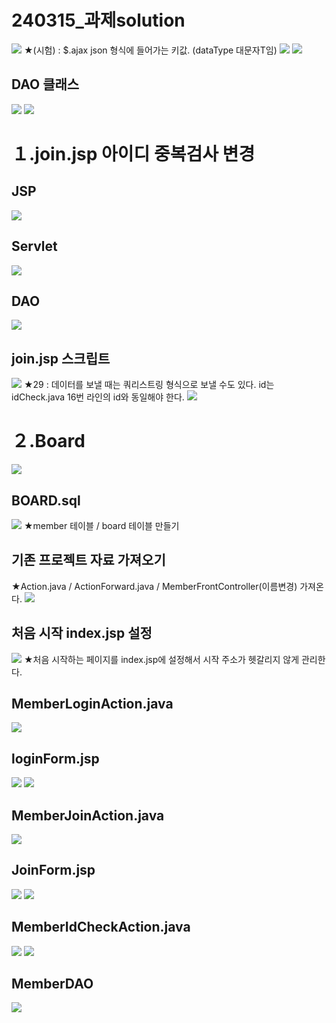 # 240315_과제solution
![](../image/Pasted%20image%2020240315090730.png)
★(시험) : $.ajax json 형식에 들어가는 키값. (dataType 대문자T임)
![](../image/Pasted%20image%2020240315091912.png)
![](../image/Pasted%20image%2020240315092449.png)

## DAO 클래스
![](../image/Pasted%20image%2020240315093153.png)
![](../image/Pasted%20image%2020240315093813.png)




# １.join.jsp 아이디 중복검사 변경
## JSP
![](../image/Pasted%20image%2020240315100415.png)

## Servlet
![](../image/Pasted%20image%2020240315101835.png)


## DAO
![](../image/Pasted%20image%2020240315101935.png)


## join.jsp 스크립트
![](../image/Pasted%20image%2020240315102445.png)
★29 : 데이터를 보낼 때는 쿼리스트링 형식으로 보낼 수도 있다. id는 idCheck.java 16번 라인의 id와 동일해야 한다.
![](../image/Pasted%20image%2020240315102653.png)



# ２.Board
![](../image/Image20240315110827.png)

## BOARD.sql
![](../image/Pasted%20image%2020240315112640.png)
★member 테이블 / board 테이블 만들기


## 기존 프로젝트 자료 가져오기
★Action.java / ActionForward.java / MemberFrontController(이름변경) 가져온다.
![](../image/Pasted%20image%2020240315114157.png)


## 처음 시작 index.jsp 설정
![](../image/Pasted%20image%2020240315114757.png)
★처음 시작하는 페이지를 index.jsp에 설정해서 시작 주소가 헷갈리지 않게 관리한다.



## MemberLoginAction.java
![](../image/Pasted%20image%2020240315120357.png)



## loginForm.jsp
![](../image/Pasted%20image%2020240315121406.png)
![](../image/Pasted%20image%2020240315122403.png)



## MemberJoinAction.java
![](../image/Pasted%20image%2020240315123929.png)



## JoinForm.jsp
![](../image/Pasted%20image%2020240315124323.png)
![](../image/Pasted%20image%2020240315140207.png)



##  MemberIdCheckAction.java
![](../image/Pasted%20image%2020240315141059.png)
![](../image/Pasted%20image%2020240315141410.png)



## MemberDAO
![](../image/Pasted%20image%2020240315141850.png)
